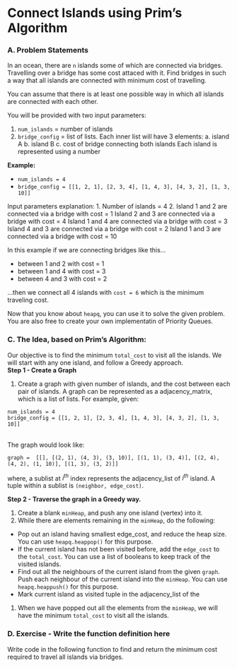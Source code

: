 # Connect Islands using Prim’s Algorithm

### A. Problem Statements

In an ocean, there are `n` islands some of which are connected via bridges. Travelling over a bridge has some cost attaced with it. Find bridges in such a way that all islands are connected with minimum cost of travelling.

You can assume that there is at least one possible way in which all islands are connected with each other.

You will be provided with two input parameters:

1. `num_islands` = number of islands
2. `bridge_config` = list of lists.
   Each inner list will have 3 elements:
   a. island A
   b. island B
   c. cost of bridge connecting both islands
   Each island is represented using a number

**Example:**

- `num_islands = 4`
- `bridge_config = [[1, 2, 1], [2, 3, 4], [1, 4, 3], [4, 3, 2], [1, 3, 10]]`

Input parameters explanation: 1. Number of islands = 4 2. Island 1 and 2 are connected via a bridge with cost = 1
Island 2 and 3 are connected via a bridge with cost = 4
Island 1 and 4 are connected via a bridge with cost = 3
Island 4 and 3 are connected via a bridge with cost = 2
Island 1 and 3 are connected via a bridge with cost = 10

In this example if we are connecting bridges like this...

- between 1 and 2 with cost = 1
- between 1 and 4 with cost = 3
- between 4 and 3 with cost = 2

...then we connect all 4 islands with `cost = 6` which is the minimum traveling cost.

Now that you know about `heapq`, you can use it to solve the given problem. You are also free to create your own implementatin of Priority Queues.

### C. The Idea, based on Prim’s Algorithm:

Our objective is to find the minimum `total_cost` to visit all the islands. We will start with any one island, and follow a Greedy approach. <br>
**Step 1 - Create a Graph**

1. Create a graph with given number of islands, and the cost between each pair of islands. A graph can be represented as a adjacency_matrix, which is a list of lists. For example, given:<br>

```
num_islands = 4
bridge_config = [[1, 2, 1], [2, 3, 4], [1, 4, 3], [4, 3, 2], [1, 3, 10]]
```

<br> The graph would look like:

```
graph =  [[], [(2, 1), (4, 3), (3, 10)], [(1, 1), (3, 4)], [(2, 4), (4, 2), (1, 10)], [(1, 3), (3, 2)]]
```

where, a sublist at $i^{th}$ index represents the adjacency_list of $i^{th}$ island. A tuple within a sublist is `(neighbor, edge_cost)`. <br>

**Step 2 - Traverse the graph in a Greedy way.** <br>

1. Create a blank `minHeap`, and push any one island (vertex) into it.
1. While there are elements remaining in the `minHeap`, do the following:

- Pop out an island having smallest edge_cost, and reduce the heap size. You can use `heapq.heappop()` for this purpose.
- If the current island has not been visited before, add the `edge_cost` to the `total_cost`. You can use a list of booleans to keep track of the visited islands.
- Find out all the neighbours of the current island from the given `graph`. Push each neighbour of the current island into the `minHeap`. You can use `heapq.heappush()` for this purpose.
- Mark current island as visited
  tuple in the adjacency_list of the

1. When we have popped out all the elements from the `minHeap`, we will have the minimum `total_cost` to visit all the islands.

### D. Exercise - Write the function definition here

Write code in the following function to find and return the minimum cost required to travel all islands via bridges.
